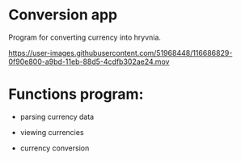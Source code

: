 # Conversion app

Program for converting currency into hryvnia.

https://user-images.githubusercontent.com/51968448/116686829-0f90e800-a9bd-11eb-88d5-4cdfb302ae24.mov

# Functions program:

- parsing currency data

- viewing currencies

- currency conversion
